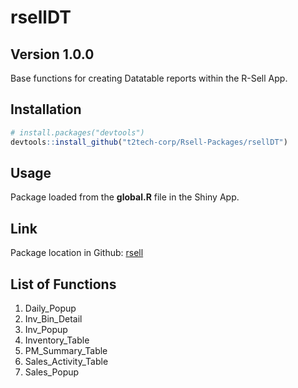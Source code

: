 rsellDT
================

## Version 1.0.0

Base functions for creating Datatable reports within the R-Sell App.

## Installation

``` r
# install.packages("devtools")
devtools::install_github("t2tech-corp/Rsell-Packages/rsellDT")
```

## Usage

Package loaded from the **global.R** file in the Shiny App.

## Link

Package location in Github:
[rsell](https://github.com/t2tech-corp/Rsell-Packages/tree/main/rsellDT)

## List of Functions

1.  Daily\_Popup
2.  Inv\_Bin\_Detail
3.  Inv\_Popup
4.  Inventory\_Table
5.  PM\_Summary\_Table
6.  Sales\_Activity\_Table
7.  Sales\_Popup
